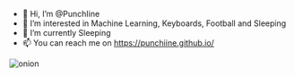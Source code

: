- 👋 Hi, I’m @PunchIine
- 👀 I’m interested in Machine Learning, Keyboards, Football and Sleeping
- 🌱 I’m currently Sleeping
- 📫 You can reach me on https://punchiine.github.io/

![onion](https://user-images.githubusercontent.com/93063038/194556273-df501d30-8a6e-4b0d-9107-9387fb7eca37.png)

<!---
PunchIine/PunchIine is a ✨ special ✨ repository because its `README.md` (this file) appears on your GitHub profile.
You can click the Preview link to take a look at your changes.
--->
